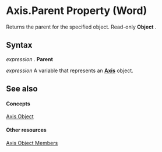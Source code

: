 
# Axis.Parent Property (Word)

Returns the parent for the specified object. Read-only  **Object** .


## Syntax

 _expression_ . **Parent**

 _expression_ A variable that represents an **[Axis](3a7ad7d8-d397-a79a-eb6a-a5f0822cbe5d.md)** object.


## See also


#### Concepts


[Axis Object](3a7ad7d8-d397-a79a-eb6a-a5f0822cbe5d.md)
#### Other resources


[Axis Object Members](44fa1b67-2a56-3d92-cb63-4144e1bb7282.md)
